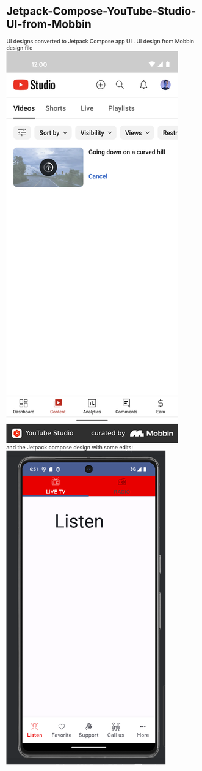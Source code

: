 # Jetpack-Compose-YouTube-Studio-UI-from-Mobbin
UI designs converted to Jetpack Compose app UI . UI design from Mobbin
design file ![](YouTube_Studio_Android_19.png)  
and the Jetpack compose design with some edits:  
![](img.png)
